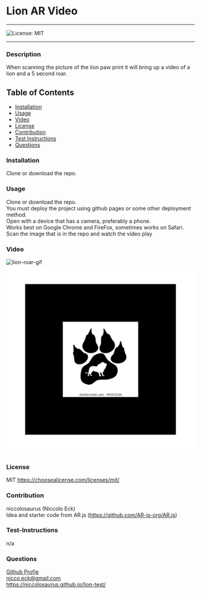 # Lion AR Video

---

![License: MIT](https://img.shields.io/badge/License-MIT-yellow.svg)

---

### Description

When scanning the picture of the lion paw print it will bring up a video of a lion and a 5 second roar.

## Table of Contents

- [Installation](#installation)
- [Usage](#usage)
- [Video](#video)
- [License](#license)
- [Contribution](#contribution)
- [Test Instructions](#test-instructions)
- [Questions](#questions)

### Installation

Clone or download the repo.

### Usage

Clone or download the repo. </br> You must deploy the project using github pages or some other deployment method. </br> Open with a device that has a camera, preferably a phone. </br> Works best on Google Chrome and FireFox, sometimes works on Safari. </br> Scan the image that is in the repo and watch the video play

### Video

![lion-roar-gif](./assets/lion.roar.gif) </br>
![lion-paw-print](./assets/lionpaw.w.border.png)

### License

MIT
https://choosealicense.com/licenses/mit/

### Contribution

niccolosaurus (Niccolo Eck) </br> Idea and starter code from AR.js (https://github.com/AR-js-org/AR.js)

### Test-Instructions

n/a

### Questions

[Github Profie](https://github.com/niccolosaurus) </br>
nicco.eck@gmail.com </br>
https://niccolosaurus.github.io/lion-test/ </br>
